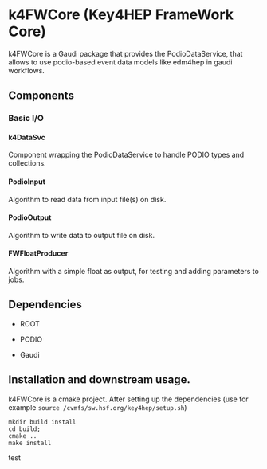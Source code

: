 # k4FWCore (Key4HEP FrameWork Core)


k4FWCore is a Gaudi package that  provides the PodioDataService, that allows to use podio-based event data models like edm4hep in gaudi workflows.


## Components

### Basic I/O

#### k4DataSvc

Component wrapping the PodioDataService to handle PODIO types and collections.


#### PodioInput 

Algorithm to read data from input file(s) on disk. 

#### PodioOutput

Algorithm to write data to output file on disk.

#### FWFloatProducer

Algorithm with a simple float as output, for testing and adding parameters to jobs. 


## Dependencies

* ROOT

* PODIO

* Gaudi

## Installation and downstream usage.

k4FWCore is a cmake project. After setting up the dependencies (use for example `source /cvmfs/sw.hsf.org/key4hep/setup.sh`) 


```
mkdir build install
cd build;
cmake ..
make install
```
test

